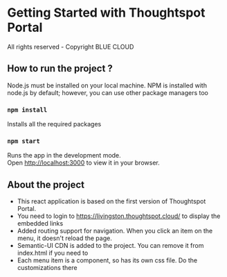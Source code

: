 # Getting Started with Thoughtspot Portal

All rights reserved - Copyright BLUE CLOUD

## How to run the project ?

Node.js must be installed on your local machine. NPM is installed with node.js by default; however, you can use other package managers too

### `npm install`

Installs all the required packages

### `npm start`

Runs the app in the development mode.\
Open [http://localhost:3000](http://localhost:3000) to view it in your browser.

## About the project

- This react application is based on the first version of Thoughtspot Portal. 
- You need to login to https://livingston.thoughtspot.cloud/ to display the embedded links
- Added routing support for navigation. When you click an item on the menu, it doesn't reload the page.
- Semantic-UI CDN is added to the project. You can remove it from index.html if you need to
- Each menu item is a component, so has its own css file. Do the customizations there
